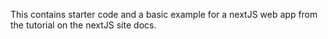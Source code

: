 This contains starter code and a basic example for a nextJS web app from the tutorial on the nextJS site docs. 
